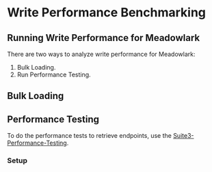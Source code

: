 # Write Performance Benchmarking

## Running Write Performance for Meadowlark

There are two ways to analyze write performance for Meadowlark:

1. Bulk Loading.
2. Run Performance Testing.

## Bulk Loading

## Performance Testing

To do the performance tests to retrieve endpoints, use the
[Suite3-Performance-Testing](https://github.com/Ed-Fi-Exchange-OSS/Suite-3-Performance-Testing).

### Setup
